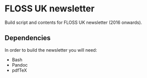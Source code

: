 # FLOSS UK newsletter

Build script and contents for FLOSS UK newsletter (2016 onwards).

## Dependencies

In order to build the newsletter you will need:

 * Bash
 * Pandoc
 * pdfTeX
